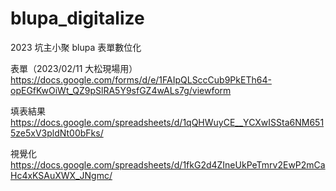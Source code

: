 # blupa_digitalize
2023 坑主小聚 blupa 表單數位化

表單（2023/02/11 大松現場用）
https://docs.google.com/forms/d/e/1FAIpQLSccCub9PkETh64-opEGfKwOiWt_QZ9pSlRA5Y9sfGZ4wALs7g/viewform

填表結果
https://docs.google.com/spreadsheets/d/1qQHWuyCE__YCXwISSta6NM6515ze5xV3pldNt00bFks/

視覺化
https://docs.google.com/spreadsheets/d/1fkG2d4ZIneUkPeTmrv2EwP2mCaHc4xKSAuXWX_JNgmc/

